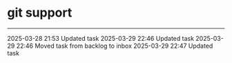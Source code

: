 git support
===

---

2025-03-28 21:53	Updated task
2025-03-29 22:46	Updated task
2025-03-29 22:46	Moved task from backlog to inbox
2025-03-29 22:47	Updated task